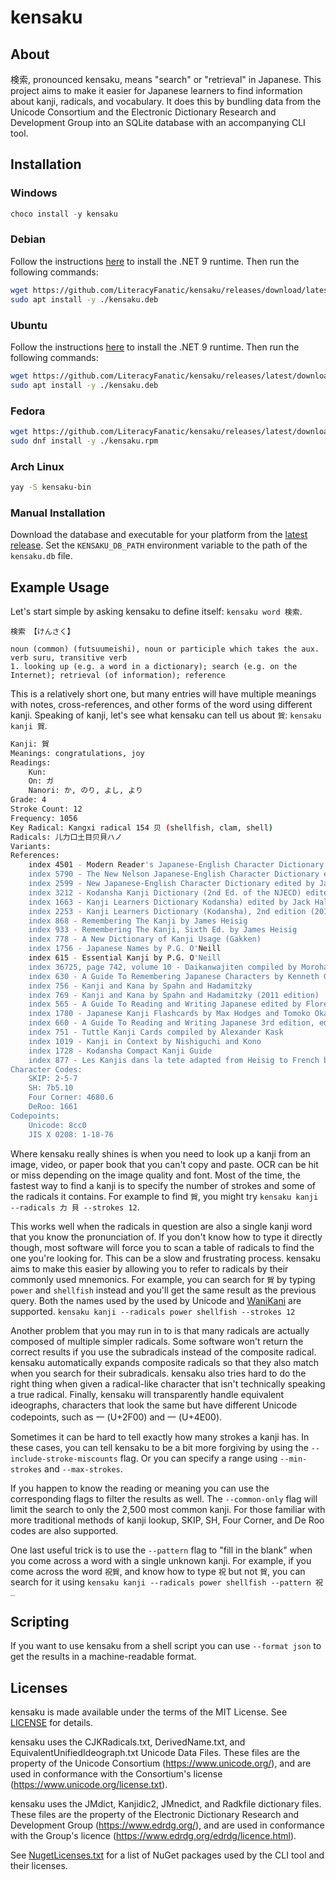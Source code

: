 # kensaku

## About

検索, pronounced kensaku, means "search" or "retrieval" in Japanese. This project aims to make it easier for Japanese learners to find information about kanji, radicals, and vocabulary. It does this by bundling data from the Unicode Consortium and the Electronic Dictionary Research and Development Group into an SQLite database with an accompanying CLI tool.

## Installation

### Windows

```powershell
choco install -y kensaku
```

### Debian

Follow the instructions [here](https://learn.microsoft.com/en-us/dotnet/core/install/linux-debian?tabs=dotnet9) to install the .NET 9 runtime. Then run the following commands:

```bash
wget https://github.com/LiteracyFanatic/kensaku/releases/download/latest/kensaku.deb
sudo apt install -y ./kensaku.deb
```

### Ubuntu

Follow the instructions [here](https://learn.microsoft.com/en-us/dotnet/core/install/linux-ubuntu-install?tabs=dotnet9) to install the .NET 9 runtime. Then run the following commands:

```bash
wget https://github.com/LiteracyFanatic/kensaku/releases/latest/download/kensaku.deb
sudo apt install -y ./kensaku.deb
```

### Fedora

```bash
wget https://github.com/LiteracyFanatic/kensaku/releases/latest/download/kensaku.rpm
sudo dnf install -y ./kensaku.rpm
```

### Arch Linux

```bash
yay -S kensaku-bin
```

### Manual Installation

Download the database and executable for your platform from the [latest release](https://github.com/LiteracyFanatic/kensaku/releases/latest/). Set the `KENSAKU_DB_PATH` environment variable to the path of the `kensaku.db` file.

## Example Usage

Let's start simple by asking kensaku to define itself: `kensaku word 検索`.

```
検索 【けんさく】

noun (common) (futsuumeishi), noun or participle which takes the aux. verb suru, transitive verb
1. looking up (e.g. a word in a dictionary); search (e.g. on the Internet); retrieval (of information); reference
```

This is a relatively short one, but many entries will have multiple meanings with notes, cross-references, and other forms of the word using different kanji. Speaking of kanji, let's see what kensaku can tell us about `賀`: `kensaku kanji 賀`.

```bash
Kanji: 賀
Meanings: congratulations, joy
Readings:
    Kun: 
    On: ガ
    Nanori: か, のり, よし, より
Grade: 4
Stroke Count: 12
Frequency: 1056
Key Radical: Kangxi radical 154 贝 (shellfish, clam, shell)
Radicals: 儿力口土目贝貝ハノ
Variants:
References:
    index 4501 - Modern Reader's Japanese-English Character Dictionary edited by Andrew Nelson
    index 5790 - The New Nelson Japanese-English Character Dictionary edited by John Haig
    index 2599 - New Japanese-English Character Dictionary edited by Jack Halpern
    index 3212 - Kodansha Kanji Dictionary (2nd Ed. of the NJECD) edited by Jack Halpern
    index 1663 - Kanji Learners Dictionary Kodansha) edited by Jack Halpern
    index 2253 - Kanji Learners Dictionary (Kodansha), 2nd edition (2013) edited by Jack Halpern
    index 868 - Remembering The Kanji by James Heisig
    index 933 - Remembering The Kanji, Sixth Ed. by James Heisig
    index 778 - A New Dictionary of Kanji Usage (Gakken)
    index 1756 - Japanese Names by P.G. O'Neill
    index 615 - Essential Kanji by P.G. O'Neill
    index 36725, page 742, volume 10 - Daikanwajiten compiled by Morohashi
    index 630 - A Guide To Remembering Japanese Characters by Kenneth G. Henshall
    index 756 - Kanji and Kana by Spahn and Hadamitzky
    index 769 - Kanji and Kana by Spahn and Hadamitzky (2011 edition)
    index 565 - A Guide To Reading and Writing Japanese edited by Florence Sakade
    index 1780 - Japanese Kanji Flashcards by Max Hodges and Tomoko Okazaki (Series 1)
    index 660 - A Guide To Reading and Writing Japanese 3rd edition, edited by Henshall, Seeley and De Groot
    index 751 - Tuttle Kanji Cards compiled by Alexander Kask
    index 1019 - Kanji in Context by Nishiguchi and Kono
    index 1728 - Kodansha Compact Kanji Guide
    index 877 - Les Kanjis dans la tete adapted from Heisig to French by Yves Maniette
Character Codes:
    SKIP: 2-5-7
    SH: 7b5.10
    Four Corner: 4680.6
    DeRoo: 1661
Codepoints:
    Unicode: 8cc0
    JIS X 0208: 1-18-76
```

Where kensaku really shines is when you need to look up a kanji from an image, video, or paper book that you can't copy and paste. OCR can be hit or miss depending on the image quality and font. Most of the time, the fastest way to find a kanji is to specify the number of strokes and some of the radicals it contains. For example to find `賀`, you might try `kensaku kanji --radicals 力 貝 --strokes 12`.

This works well when the radicals in question are also a single kanji word that you know the pronunciation of. If you don't know how to type it directly though, most software will force you to scan a table of radicals to find the one you're looking for. This can be a slow and frustrating process. kensaku aims to make this easier by allowing you to refer to radicals by their commonly used mnemonics. For example, you can search for `賀` by typing `power` and `shellfish` instead and you'll get the same result as the previous query. Both the names used by the used by Unicode and [WaniKani](https://www.wanikani.com) are supported. `kensaku kanji --radicals power shellfish --strokes 12`

Another problem that you may run in to is that many radicals are actually composed of multiple simpler radicals. Some software won't return the correct results if you use the subradicals instead of the composite radical. kensaku automatically expands composite radicals so that they also match when you search for their subradicals. kensaku also tries hard to do the right thing when given a radical-like character that isn't technically speaking a true radical. Finally, kensaku will transparently handle equivalent ideographs, characters that look the same but have different Unicode codepoints, such as ⼀ (U+2F00) and 一 (U+4E00).

Sometimes it can be hard to tell exactly how many strokes a kanji has. In these cases, you can tell kensaku to be a bit more forgiving by using the `--include-stroke-miscounts` flag. Or you can specify a range using `--min-strokes` and `--max-strokes`.

If you happen to know the reading or meaning you can use the corresponding flags to filter the results as well. The `--common-only` flag will limit the search to only the 2,500 most common kanji. For those familiar with more traditional methods of kanji lookup, SKIP, SH, Four Corner, and De Roo codes are also supported.

One last useful trick is to use the `--pattern` flag to "fill in the blank" when you come across a word with a single unknown kanji. For example, if you come across the word `祝賀`, and know how to type `祝` but not `賀`, you can search for it using `kensaku kanji --radicals power shellfish --pattern 祝_`

## Scripting

If you want to use kensaku from a shell script you can use `--format json` to get the results in a machine-readable format.

## Licenses

kensaku is made available under the terms of the MIT License. See [LICENSE](LICENSE) for details.

kensaku uses the CJKRadicals.txt, DerivedName.txt, and EquivalentUnifiedIdeograph.txt Unicode Data Files. These files are the property of the Unicode Consortium (https://www.unicode.org/), and are used in conformance with the Consortium's license (https://www.unicode.org/license.txt).

kensaku uses the JMdict, Kanjidic2, JMnedict, and Radkfile dictionary files. These files are the property of the Electronic Dictionary Research and Development Group (https://www.edrdg.org/), and are used in conformance with the Group's licence (https://www.edrdg.org/edrdg/licence.html).

See [NugetLicenses.txt](src/CLI/NugetLicenses.txt) for a list of NuGet packages used by the CLI tool and their licenses.
